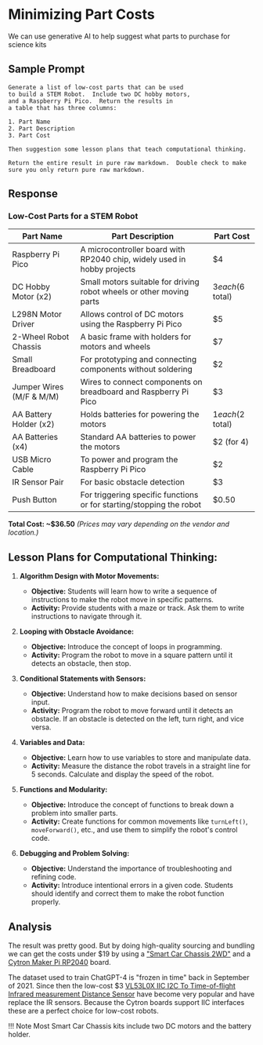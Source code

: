 # Minimizing Part Costs

We can use generative AI to help suggest what parts to purchase for science kits

## Sample Prompt

```linenums="0"
Generate a list of low-cost parts that can be used
to build a STEM Robot.  Include two DC hobby motors,
and a Raspberry Pi Pico.  Return the results in
a table that has three columns:

1. Part Name
2. Part Description
3. Part Cost

Then suggestion some lesson plans that teach computational thinking.

Return the entire result in pure raw markdown.  Double check to make
sure you only return pure raw markdown.
```

## Response


### Low-Cost Parts for a STEM Robot

| Part Name               | Part Description                                                              | Part Cost      |
|-------------------------|-------------------------------------------------------------------------------|----------------|
| Raspberry Pi Pico       | A microcontroller board with RP2040 chip, widely used in hobby projects      | $4             |
| DC Hobby Motor (x2)     | Small motors suitable for driving robot wheels or other moving parts          | $3 each ($6 total) |
| L298N Motor Driver      | Allows control of DC motors using the Raspberry Pi Pico                       | $5             |
| 2-Wheel Robot Chassis   | A basic frame with holders for motors and wheels                              | $7             |
| Small Breadboard        | For prototyping and connecting components without soldering                   | $2             |
| Jumper Wires (M/F & M/M)| Wires to connect components on breadboard and Raspberry Pi Pico               | $3             |
| AA Battery Holder (x2)  | Holds batteries for powering the motors                                       | $1 each ($2 total)|
| AA Batteries (x4)       | Standard AA batteries to power the motors                                     | $2 (for 4)     |
| USB Micro Cable         | To power and program the Raspberry Pi Pico                                    | $2             |
| IR Sensor Pair          | For basic obstacle detection                                                  | $3             |
| Push Button             | For triggering specific functions or for starting/stopping the robot          | $0.50          |

**Total Cost: ~$36.50** *(Prices may vary depending on the vendor and location.)*

## Lesson Plans for Computational Thinking:

1. **Algorithm Design with Motor Movements:**
    - **Objective:** Students will learn how to write a sequence of instructions to make the robot move in specific patterns.
    - **Activity:** Provide students with a maze or track. Ask them to write instructions to navigate through it.

2. **Looping with Obstacle Avoidance:**
    - **Objective:** Introduce the concept of loops in programming.
    - **Activity:** Program the robot to move in a square pattern until it detects an obstacle, then stop.

3. **Conditional Statements with Sensors:**
    - **Objective:** Understand how to make decisions based on sensor input.
    - **Activity:** Program the robot to move forward until it detects an obstacle. If an obstacle is detected on the left, turn right, and vice versa.

4. **Variables and Data:**
    - **Objective:** Learn how to use variables to store and manipulate data.
    - **Activity:** Measure the distance the robot travels in a straight line for 5 seconds. Calculate and display the speed of the robot.

5. **Functions and Modularity:**
    - **Objective:** Introduce the concept of functions to break down a problem into smaller parts.
    - **Activity:** Create functions for common movements like `turnLeft()`, `moveForward()`, etc., and use them to simplify the robot's control code.

6. **Debugging and Problem Solving:**
    - **Objective:** Understand the importance of troubleshooting and refining code.
    - **Activity:** Introduce intentional errors in a given code. Students should identify and correct them to make the robot function properly.

## Analysis

The result was pretty good.  But by doing high-quality sourcing and bundling we can get the costs under $19 by using a ["Smart Car Chassis 2WD"](https://www.ebay.com/sch/i.html?_from=R40&_trksid=p2047675.m570.l1313&_nkw=Chassis+Robotic+2WD+Smartcar&_sacat=0) and a [Cytron Maker Pi RP2040](https://www.cytron.io/p-maker-pi-rp2040-simplifying-robotics-with-raspberry-pi-rp2040) board.

The dataset used to train ChatGPT-4 is "frozen in time" back in September of 2021.  Since then the low-cost $3 [VL53L0X IIC I2C To Time-of-flight Infrared measurement Distance Sensor](https://www.ebay.com/itm/314750102477) have become very popular and have replace the IR sensors.  Because the Cytron boards support IIC interfaces these are a perfect choice for low-cost robots.

!!! Note
    Most Smart Car Chassis kits include two DC motors and the battery holder.